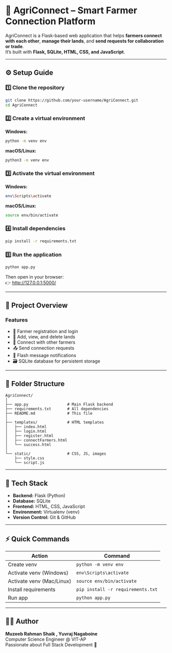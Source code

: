 # 🌾 AgriConnect – Smart Farmer Connection Platform

AgriConnect is a Flask-based web application that helps **farmers connect with each other**, **manage their lands**, and **send requests for collaboration or trade**.  
It’s built with **Flask, SQLite, HTML, CSS, and JavaScript**.

---

## ⚙️ Setup Guide

### 1️⃣ Clone the repository
```bash
git clone https://github.com/your-username/AgriConnect.git
cd AgriConnect
```

### 2️⃣ Create a virtual environment
**Windows:**
```bash
python -m venv env
```

**macOS/Linux:**
```bash
python3 -m venv env
```

### 3️⃣ Activate the virtual environment

**Windows:**
```bash
env\Scripts\activate
```

**macOS/Linux:**
```bash
source env/bin/activate
```

### 4️⃣ Install dependencies
```bash
pip install -r requirements.txt
```

### 5️⃣ Run the application
```bash
python app.py
```
Then open in your browser:  
👉 http://127.0.0.1:5000/

---

## 🧠 Project Overview

### Features
- 🌱 Farmer registration and login  
- 🌾 Add, view, and delete lands  
- 🔗 Connect with other farmers  
- 📤 Send connection requests  
- 💬 Flash message notifications  
- 🗃️ SQLite database for persistent storage  

---

## 🧩 Folder Structure
```
AgriConnect/
│
├── app.py                 # Main Flask backend
├── requirements.txt       # All dependencies
├── README.md              # This file
│
├── templates/             # HTML templates
│   ├── index.html
│   ├── login.html
│   ├── register.html
│   ├── connectFarmers.html
│   └── success.html
│
└── static/                # CSS, JS, images
    ├── style.css
    └── script.js
```

---

## 🧰 Tech Stack
- **Backend:** Flask (Python)
- **Database:** SQLite
- **Frontend:** HTML, CSS, JavaScript
- **Environment:** Virtualenv (venv)
- **Version Control:** Git & GitHub

---

## ⚡ Quick Commands

| Action | Command |
|--------|----------|
| Create venv | `python -m venv env` |
| Activate venv (Windows) | `env\Scripts\activate` |
| Activate venv (Mac/Linux) | `source env/bin/activate` |
| Install requirements | `pip install -r requirements.txt` |
| Run app | `python app.py` |

---

## 🧑‍💻 Author
**Muzeeb Rahman Shaik , Yuvraj Nagaboine**  
Computer Science Engineer @ VIT-AP  
Passionate about Full Stack Development 🚀
